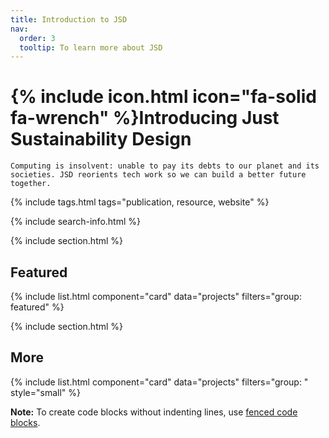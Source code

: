```yaml
---
title: Introduction to JSD
nav:
  order: 3
  tooltip: To learn more about JSD
---
```


# {% include icon.html icon="fa-solid fa-wrench" %}Introducing Just Sustainability Design

````
Computing is insolvent: unable to pay its debts to our planet and its societies. JSD reorients tech work so we can build a better future together.
````

{% include tags.html tags="publication, resource, website" %}

{% include search-info.html %}

{% include section.html %}

## Featured

{% include list.html component="card" data="projects" filters="group: featured" %}

{% include section.html %}

## More

{% include list.html component="card" data="projects" filters="group: " style="small" %}

<div class="alert alert-info">
  <i class="fas fa-info-circle"></i> <strong>Note:</strong> To create code blocks without indenting lines, use <a href="/extended-syntax/#fenced-code-blocks">fenced code blocks</a>.
</div>
